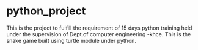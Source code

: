 ﻿# python_project
This is the project to fulfill the requirement of 15 days python training  held under the supervision of Dept.of computer engineering -khce.
This is the snake game built using turtle module under python.
